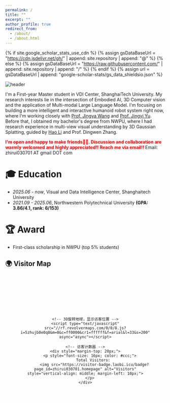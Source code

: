 ```yaml
---
permalink: /
title: ""
excerpt: ""
author_profile: true
redirect_from: 
  - /about/
  - /about.html
---
```


{% if site.google_scholar_stats_use_cdn %}
{% assign gsDataBaseUrl = "https://cdn.jsdelivr.net/gh/" | append: site.repository | append: "@" %}
{% else %}
{% assign gsDataBaseUrl = "https://raw.githubusercontent.com/" | append: site.repository | append: "/" %}
{% endif %}
{% assign url = gsDataBaseUrl | append: "google-scholar-stats/gs_data_shieldsio.json" %}

<span class='anchor' id='about-me'></span>
![header](https://capsule-render.vercel.app/api?type=waving&height=300&color=gradient&text=Hi!%20I'm%20zhirui😚&section=header&reversal=false&textBg=false&descAlign=50&descAlignY=50&animation=fadeIn)

I'm a First-year Master student in VDI Center, ShanghaiTech University. My research interests lie in the intersection of Embodied AI, 3D Computer vision and the application of Multi-modal Large Language Model. I'm focusing on building a more intelligent and interactive humanoid robot system right now, where I'm working closely with [Prof. Jingya Wang](https://faculty.sist.shanghaitech.edu.cn/faculty/wangjingya/) and [Prof. Jingyi Yu](https://scholar.google.com/citations?user=R9L_AfQAAAAJ&hl=zh-CN). Before that, I obtained my bachelor's degree from NWPU, where I had research experience in multi-view visual understanding by 3D Gaussian Splatting, guided by [Hao Li](https://lifuguan.github.io/) and Prof. Dingwen Zhang.

<strong style="color:red">I'm open and happy to make friends🥳🥳. Discussion and collaboration are warmly welcomed and highly appreciated!! Reach me via email!! </strong>
Email: zhirui030701 AT gmail DOT com

# 🎓 Education
- *2025.06 - now*, Visual and Data Intelligence Center, Shanghaitech University
- *2021.09 - 2025.06*, Northwestern Polytechnical University __(GPA: 3.86/4.1, rank: 6/153)__

# 🏆 Award
- First-class scholarship in NWPU (top 5% students)

## 🌍 Visitor Map

<div style="text-align: center; margin: 50px 0; padding: 30px; background: rgba(255,255,255,0.05); border-radius: 15px; border: 1px solid rgba(255,255,255,0.1);">
    <h3 style="margin-bottom: 20px; color: #fff;">Visitor Locations</h3>
    
    <!-- 3D旋转地球，显示访客位置 -->
    <script type="text/javascript" src="//rf.revolvermaps.com/0/0/8.js?i=5zhujb0e0q8&m=0&c=ff0000&cr1=ffffff&f=arial&l=33&s=200" async="async"></script>
    
    <!-- 访客计数器 -->
    <div style="margin-top: 20px;">
        <p style="font-size: 16px; color: #ccc;">
            Total Visitors: 
            <img src="https://visitor-badge.laobi.icu/badge?page_id=zhirui030701.homepage" alt="Visitors" style="vertical-align: middle; margin-left: 10px;">
        </p>
    </div>
</div>




